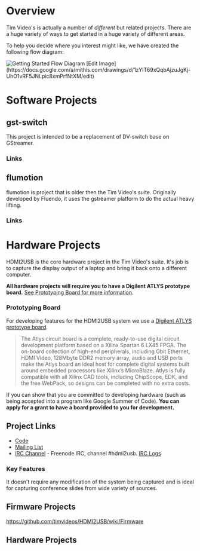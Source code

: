 # Overview

Tim Video's is actually a number of *different* but related projects. There are a huge variety of ways to get started in a huge variety of different areas.

To help you decide where you interest might like, we have created the following flow diagram:

<img src="https://docs.google.com/drawings/d/1zYlT69xQqbAjzuJgKj-UhO1vRF5JNLpic8xmPrfNtXM/pub?w=960&h=720" usemap="#wiki-flow-diagram-map" alt="Getting Started Flow Diagram" />
<map id="flow-diagram-map" name="flow-diagram-map">
 <area shape="rect" coords="47,458,197,549"  href="https://github.com/timvideos/getting-started/issues?labels=Extension+Boards"
  title="HDMI2USB Extension Board Tasks" />
 <area shape="rect" coords="209,463,360,552" href="https://github.com/timvideos/getting-started/issues?labels=Firmware"
  title="HDMI2USB Firmware Tasks" />
 <area shape="rect" coords="451,466,602,550" href="https://github.com/timvideos/getting-started/issues?labels=gst-switch"
  title="gst-switch Tasks" />
 <area shape="rect" coords="449,557,600,642" href="https://github.com/timvideos/getting-started/issues?labels=gstreamer"
  title="gstreamer Tasks" />
 <area shape="rect" coords="615,462,763,550" href="https://github.com/timvideos/getting-started/issues?labels=flumotion"
  title="flumotion Tasks" />
 <area shape="rect" coords="773,462,923,551" href="https://github.com/timvideos/getting-started/issues?labels=timvideos"
  title="Tim Video's Website" />
 <area shape="rect" coords="586,65,723,215"  href="https://github.com/timvideos/getting-started/issues?labels=Software"
  title="Software Tasks" />
 <area shape="rect" coords="228,65,374,210"  href="https://github.com/timvideos/getting-started/issues?labels=Hardware"
  title="Hardware Tasks" />
 <area shape="rect" coords="209,301,355,444" href="https://github.com/timvideos/getting-started/issues?labels=Firmware"
  title="Firmware Tasks" />
 <area shape="rect" coords="453,296,598,448" href="https://github.com/timvideos/getting-started/issues?labels=C"
  title="C Tasks" />
 <area shape="rect" coords="615,298,760,449" href="https://github.com/timvideos/getting-started/issues?labels=Python"
  title="Python Tasks" />
 <area shape="rect" coords="774,298,927,448" href="https://github.com/timvideos/getting-started/issues?labels=Web"
  title="Web Tasks" />
</map>
[Edit Image](https://docs.google.com/a/mithis.com/drawings/d/1zYlT69xQqbAjzuJgKj-UhO1vRF5JNLpic8xmPrfNtXM/edit)

# Software Projects

## gst-switch

This project is intended to be a replacement of DV-switch base on GStreamer.

### Links

## flumotion

flumotion is project that is older then the Tim Video's suite. Originally developed by Fluendo, it uses the gstreamer platform to do the actual heavy lifting.

### Links


# Hardware Projects

HDMI2USB is the core hardware project in the Tim Video's suite. It's job is to capture the display output of a laptop and bring it back onto a different computer.

**All hardware projects will require you to have a Digilent ATLYS prototype board.** [See Prototyping Board for more information](https://github.com/timvideos/getting-started/wiki/Ideas-Page#prototyping-board).


### Prototyping Board
For developing features for the HDMI2USB system we use a [Digilent ATLYS prototype board](http://digilentinc.com/Products/Detail.cfm?NavPath=2,400,836&Prod=ATLYS).

> The Atlys circuit board is a complete, ready-to-use digital circuit development platform
> based on a Xilinx Spartan 6 LX45 FPGA. The on-board collection of high-end peripherals,
> including Gbit Ethernet, HDMI Video, 128Mbyte DDR2 memory array, audio and USB ports make
> the Atlys board an ideal host for complete digital systems built around embedded
> processors like Xilinx’s MicroBlaze. Atlys is fully compatible with all Xilinx CAD tools,
> including ChipScope, EDK, and the free WebPack, so designs can be completed with no extra
> costs.

If you can show that you are committed to developing hardware (such as being accepted into a program like Google Summer of Code). **You can apply for a grant to have a board provided to you for development.**

## Project Links

 * [Code](http://github.com/timvideos/HDMI2USB.git)
 * [Mailing List](https://groups.google.com/group/hdmi2usb?hl=en-GB)
 * [IRC Channel](irc://irc.freenode.org/#hdmi2usb) - Freenode IRC, channel #hdmi2usb. [IRC Logs]()


### Key Features
It doesn't require any modification of the system being captured and is ideal for capturing conference slides from wide variety of sources.

## Firmware Projects

https://github.com/timvideos/HDMI2USB/wiki/Firmware

## Hardware Projects

